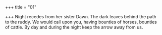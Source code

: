 +++
title = "01"

+++
Night recedes from her sister Dawn. The dark leaves behind the path to  the ruddy.
We would call upon you, having bounties of horses, bounties of cattle.  By day and during the night keep the arrow away from us.